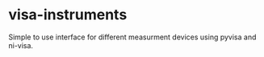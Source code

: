 # visa-instruments
Simple to use interface for different measurment devices using pyvisa and ni-visa.
